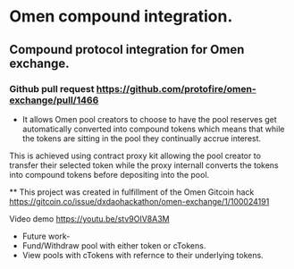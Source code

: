 # Omen compound integration.

## Compound protocol integration for Omen exchange.

### Github pull request https://github.com/protofire/omen-exchange/pull/1466

* It allows Omen pool creators to choose to have the pool reserves get automatically converted into compound tokens which means that while
the tokens are sitting in the pool they continually accrue interest.

This is achieved using contract proxy kit allowing the pool creator to transfer their selected token while the proxy internall converts
the tokens into compound tokens before depositing into the pool.

** This project was created in fulfillment of the Omen Gitcoin hack https://gitcoin.co/issue/dxdaohackathon/omen-exchange/1/100024191

Video demo https://youtu.be/stv9OIV8A3M

* Future work-
* Fund/Withdraw pool with either token or cTokens.
* View pools with cTokens with refernce to their underlying tokens.